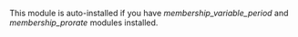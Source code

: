 This module is auto-installed if you have *membership_variable_period*
and *membership_prorate* modules installed.
